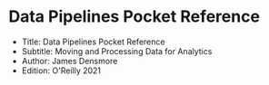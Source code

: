 # Data Pipelines Pocket Reference

- Title: Data Pipelines Pocket Reference
- Subtitle: Moving and Processing Data for Analytics
- Author: James Densmore
- Edition: O'Reilly 2021
